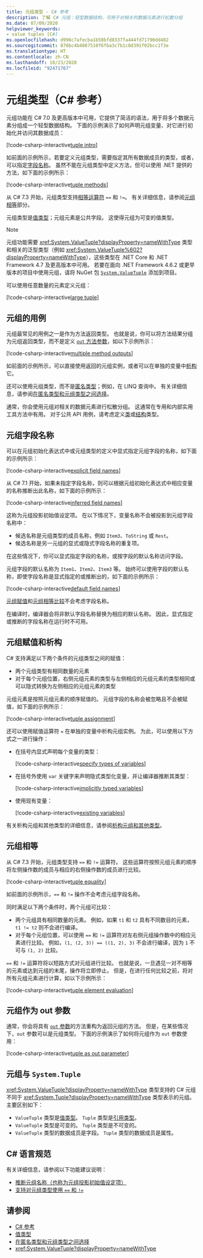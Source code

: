 ```yaml
---
title: 元组类型 - C# 参考
description: 了解 C# 元组：轻型数据结构，可用于对相关的数据元素进行松散分组
ms.date: 07/09/2020
helpviewer_keywords:
- value tuples [C#]
ms.openlocfilehash: d996c7afecba1b58bfd8337fa444fd71790dd482
ms.sourcegitcommit: 870bc4b4087510f6fba3c7b1c0d391f02bcc1f3e
ms.translationtype: HT
ms.contentlocale: zh-CN
ms.lasthandoff: 10/23/2020
ms.locfileid: "92471767"
---
```

# <a name="tuple-types-c-reference"></a>元组类型（C# 参考）

元组功能在 C# 7.0 及更高版本中可用，它提供了简洁的语法，用于将多个数据元素分组成一个轻型数据结构。 下面的示例演示了如何声明元组变量、对它进行初始化并访问其数据成员：

[!code-csharp-interactive[tuple intro](snippets/shared/ValueTuples.cs#Introduction)]

如前面的示例所示，若要定义元组类型，需要指定其所有数据成员的类型，或者，可以指定[字段名称](#tuple-field-names)。 虽然不能在元组类型中定义方法，但可以使用 .NET 提供的方法，如下面的示例所示：

[!code-csharp-interactive[tuple methods](snippets/shared/ValueTuples.cs#MethodOnTuples)]

从 C# 7.3 开始，元组类型支持[相等运算符](../operators/equality-operators.md) `==` 和 `!=`。 有关详细信息，请参阅[元组相等](#tuple-equality)部分。

元组类型是[值类型](value-types.md)；元组元素是公共字段。 这使得元组为可变的值类型。

> [!NOTE]
> 元组功能需要 <xref:System.ValueTuple?displayProperty=nameWithType> 类型和相关的泛型类型（例如 <xref:System.ValueTuple%602?displayProperty=nameWithType>），这些类型在 .NET Core 和 .NET Framework 4.7 及更高版本中可用。 若要在面向 .NET Framework 4.6.2 或更早版本的项目中使用元组，请将 NuGet 包 [`System.ValueTuple`](https://www.nuget.org/packages/System.ValueTuple/) 添加到项目。

可以使用任意数量的元素定义元组：

[!code-csharp-interactive[large tuple](snippets/shared/ValueTuples.cs#LargeTuple)]

## <a name="use-cases-of-tuples"></a>元组的用例

元组最常见的用例之一是作为方法返回类型。 也就是说，你可以将方法结果分组为元组返回类型，而不是定义 [`out` 方法参数](../keywords/out-parameter-modifier.md)，如以下示例所示：

[!code-csharp-interactive[multiple method outputs](snippets/shared/ValueTuples.cs#MultipleReturns)]

如前面的示例所示，可以直接使用返回的元组实例，或者可以在单独的变量中[析构](#tuple-assignment-and-deconstruction)它。

还可以使用元组类型，而不是[匿名类型](../../programming-guide/classes-and-structs/anonymous-types.md)；例如，在 LINQ 查询中。 有关详细信息，请参阅[在匿名类型和元组类型之间选择](../../../standard/base-types/choosing-between-anonymous-and-tuple.md)。

通常，你会使用元组对相关的数据元素进行松散分组。 这通常在专用和内部实用工具方法中有用。 对于公共 API 用例，请考虑定义[类](../keywords/class.md)或[结构](struct.md)类型。

## <a name="tuple-field-names"></a>元组字段名称

可以在元组初始化表达式中或元组类型的定义中显式指定元组字段的名称，如下面的示例所示：

[!code-csharp-interactive[explicit field names](snippets/shared/ValueTuples.cs#ExplicitFieldNames)]

从 C# 7.1 开始，如果未指定字段名称，则可以根据元组初始化表达式中相应变量的名称推断出此名称，如下面的示例所示：

[!code-csharp-interactive[inferred field names](snippets/shared/ValueTuples.cs#InferFieldNames)]

这称为元组投影初始值设定项。 在以下情况下，变量名称不会被投影到元组字段名称中：

- 候选名称是元组类型的成员名称，例如 `Item3`、`ToString` 或 `Rest`。
- 候选名称是另一元组的显式或隐式字段名称的重复项。

在这些情况下，你可以显式指定字段的名称，或按字段的默认名称访问字段。

元组字段的默认名称为 `Item1`、`Item2`、`Item3` 等。 始终可以使用字段的默认名称，即使字段名称是显式指定的或推断出的，如下面的示例所示：

[!code-csharp-interactive[default field names](snippets/shared/ValueTuples.cs#DefaultFieldNames)]

[元组赋值](#tuple-assignment-and-deconstruction)和[元组相等比较](#tuple-equality)不会考虑字段名称。

在编译时，编译器会将非默认字段名称替换为相应的默认名称。 因此，显式指定或推断的字段名称在运行时不可用。

## <a name="tuple-assignment-and-deconstruction"></a>元组赋值和析构

C# 支持满足以下两个条件的元组类型之间的赋值：

- 两个元组类型有相同数量的元素
- 对于每个元组位置，右侧元组元素的类型与左侧相应的元组元素的类型相同或可以隐式转换为左侧相应的元组元素的类型

元组元素是按照元组元素的顺序赋值的。 元组字段的名称会被忽略且不会被赋值，如下面的示例所示：

[!code-csharp-interactive[tuple assignment](snippets/shared/ValueTuples.cs#Assignment)]

还可以使用赋值运算符 `=` 在单独的变量中析构元组实例。 为此，可以使用以下方式之一进行操作：

- 在括号内显式声明每个变量的类型：

  [!code-csharp-interactive[specify types of variables](snippets/shared/ValueTuples.cs#DeconstructExplicit)]

- 在括号外使用 `var` 关键字来声明隐式类型化变量，并让编译器推断其类型：

  [!code-csharp-interactive[implicitly typed variables](snippets/shared/ValueTuples.cs#DeconstructVar)]

- 使用现有变量：

  [!code-csharp-interactive[existing variables](snippets/shared/ValueTuples.cs#DeconstructExisting)]

有关析构元组和其他类型的详细信息，请参阅[析构元组和其他类型](../../deconstruct.md)。

## <a name="tuple-equality"></a>元组相等

从 C# 7.3 开始，元组类型支持 `==` 和 `!=` 运算符。 这些运算符按照元组元素的顺序将左侧操作数的成员与相应的右侧操作数的成员进行比较。

[!code-csharp-interactive[tuple equality](snippets/shared/ValueTuples.cs#TupleEquality)]

如前面的示例所示，`==` 和 `!=` 操作不会考虑元组字段名称。

同时满足以下两个条件时，两个元组可比较：

- 两个元组具有相同数量的元素。 例如，如果 `t1` 和 `t2` 具有不同数目的元素，`t1 != t2` 则不会进行编译。
- 对于每个元组位置，可以使用 `==` 和 `!=` 运算符对左右侧元组操作数中的相应元素进行比较。 例如，`(1, (2, 3)) == ((1, 2), 3)` 不会进行编译，因为 `1` 不可与 `(1, 2)` 比较。

`==` 和 `!=` 运算符将以短路方式对元组进行比较。 也就是说，一旦遇见一对不相等的元素或达到元组的末尾，操作将立即停止。 但是，在进行任何比较之前，将对所有元组元素进行计算，如以下示例所示：

[!code-csharp-interactive[tuple element evaluation](snippets/shared/ValueTuples.cs#TupleEvaluationForEquality)]

## <a name="tuples-as-out-parameters"></a>元组作为 out 参数

通常，你会将具有 [`out` 参数](../keywords/out-parameter-modifier.md)的方法重构为返回元组的方法。 但是，在某些情况下，`out` 参数可以是元组类型。 下面的示例演示了如何将元组作为 `out` 参数使用：

[!code-csharp-interactive[tuple as out parameter](snippets/shared/ValueTuples.cs#TupleAsOutParameter)]

## <a name="tuples-vs-systemtuple"></a>元组与 `System.Tuple`

<xref:System.ValueTuple?displayProperty=nameWithType> 类型支持的 C# 元组不同于 <xref:System.Tuple?displayProperty=nameWithType> 类型表示的元组。 主要区别如下：

- `ValueTuple` 类型是[值类型](value-types.md)。 `Tuple` 类型是[引用类型](../keywords/reference-types.md)。
- `ValueTuple` 类型是可变的。 `Tuple` 类型是不可变的。
- `ValueTuple` 类型的数据成员是字段。 `Tuple` 类型的数据成员是属性。

## <a name="c-language-specification"></a>C# 语言规范

有关详细信息，请参阅以下功能建议说明：

- [推断元组名称（也称为元组投影初始值设定项）](~/_csharplang/proposals/csharp-7.1/infer-tuple-names.md)
- [支持对元组类型使用 `==` 和 `!=`](~/_csharplang/proposals/csharp-7.3/tuple-equality.md)

## <a name="see-also"></a>请参阅

- [C# 参考](../index.md)
- [值类型](value-types.md)
- [在匿名类型和元组类型之间选择](../../../standard/base-types/choosing-between-anonymous-and-tuple.md)
- <xref:System.ValueTuple?displayProperty=nameWithType>
